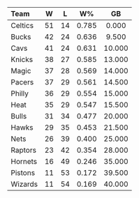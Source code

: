 | Team                             |  W  |  L  |  W%   |   GB   |
|:---------------------------------|:---:|:---:|:-----:|:------:|
| [](/r/bostonceltics) Celtics     | 51  | 14  | 0.785 | 0.000  |
| [](/r/mkebucks) Bucks            | 42  | 24  | 0.636 | 9.500  |
| [](/r/clevelandcavs) Cavs        | 41  | 24  | 0.631 | 10.000 |
| [](/r/nyknicks) Knicks           | 38  | 27  | 0.585 | 13.000 |
| [](/r/orlandomagic) Magic        | 37  | 28  | 0.569 | 14.000 |
| [](/r/pacers) Pacers             | 37  | 29  | 0.561 | 14.500 |
| [](/r/sixers) Philly             | 36  | 29  | 0.554 | 15.000 |
| [](/r/heat) Heat                 | 35  | 29  | 0.547 | 15.500 |
| [](/r/chicagobulls) Bulls        | 31  | 34  | 0.477 | 20.000 |
| [](/r/atlantahawks) Hawks        | 29  | 35  | 0.453 | 21.500 |
| [](/r/gonets) Nets               | 26  | 39  | 0.400 | 25.000 |
| [](/r/torontoraptors) Raptors    | 23  | 42  | 0.354 | 28.000 |
| [](/r/charlottehornets) Hornets  | 16  | 49  | 0.246 | 35.000 |
| [](/r/detroitpistons) Pistons    | 11  | 53  | 0.172 | 39.500 |
| [](/r/washingtonwizards) Wizards | 11  | 54  | 0.169 | 40.000 |